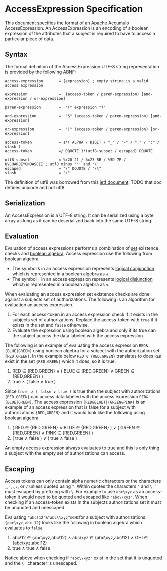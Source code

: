 <!--

    Licensed to the Apache Software Foundation (ASF) under one
    or more contributor license agreements.  See the NOTICE file
    distributed with this work for additional information
    regarding copyright ownership.  The ASF licenses this file
    to you under the Apache License, Version 2.0 (the
    "License"); you may not use this file except in compliance
    with the License.  You may obtain a copy of the License at

      https://www.apache.org/licenses/LICENSE-2.0

    Unless required by applicable law or agreed to in writing,
    software distributed under the License is distributed on an
    "AS IS" BASIS, WITHOUT WARRANTIES OR CONDITIONS OF ANY
    KIND, either express or implied.  See the License for the
    specific language governing permissions and limitations
    under the License.

-->

# AccessExpression Specification

This document specifies the format of an Apache Accumulo AccessExpression. An AccessExpression
is an encoding of a boolean expression of the attributes that a subject is required to have to
access a particular piece of data.

## Syntax

The formal definition of the AccessExpression UTF-8 string representation is provided by
the following [ABNF][1]:

```
access-expression       = [expression] ; empty string is a valid access expression

expression              =  (access-token / paren-expression) [and-expression / or-expression]

paren-expression        =  "(" expression ")"

and-expression          =  "&" (access-token / paren-expression) [and-expression]

or-expression           =  "|" (access-token / paren-expression) [or-expression]

access-token            = 1*( ALPHA / DIGIT / "_" / "-" / "." / ":" / slash )
access-token            =/ DQUOTE 1*(utf8-subset / escaped) DQUOTE

utf8-subset             = %x20-21 / %x23-5B / %5D-7E / UVCHARBEYONDASCII ; utf8 minus '"' and '\'
escaped                 = "\" DQUOTE / "\\"
slash                   = "/"
```

The definition of utf8 was borrowed from this [ietf document][2].  TODO that doc defines unicode and not utf8

## Serialization

An AccessExpression is a UTF-8 string. It can be serialized using a byte array as long as it
can be deserialized back into the same UTF-8 string.

## Evaluation

Evaluation of access expressions performs a combination of [set](https://en.wikipedia.org/wiki/Set_(mathematics)) existence checks and [boolean algebra](https://en.wikipedia.org/wiki/Boolean_algebra). Access expression use the following from boolean algebra.

 * The symbol `&` in an access expression represents [logical conjunction](https://en.wikipedia.org/wiki/Logical_conjunction) which is represented in a boolean algebra as `∧`.
 * The symbol `|` in an access expression represents [logical disjunction](https://en.wikipedia.org/wiki/Logical_disjunction) which is represented in a boolean algebra as `∨`.

When evaluating an access expression set existence checks are done against a subjects set of authorizations. The following is an algorithm for evaluation an access expression.

 1. For each access-token in an access expression check if it exists in the subjects set of authorizations.  Replace the access-token with `true` if it exists in the set and `false` otherwise.
 2. Evaluate the expression using boolean algebra and only if its true can the subject access the data labeled with the access expression.

The following is an example of evaluating the access expression `RED&(BLUE|GREEN)` using boolean algebra for a subject with the authorization set `{RED,GREEN}`.  In the example below `RED ∈ {RED,GREEN}` translates to does `RED` exist in the set `{RED,GREEN}` which it does, so it is true.

 1. RED ∈ {RED,GREEN} ∧ ( BLUE ∈ {RED,GREEN} ∨ GREEN ∈ {RED,GREEN} )
 2. true  ∧ ( false ∨ true )

Since `true  ∧ ( false ∨ true )` is true then the subject with authorizations `{RED,GREEN}` can access data labeled with the access expression `RED&(BLUE|GREEN)`.  The access expression `(RED&BLUE)|(GREEN&PINK)` is an example of an access expression that is false for a subject with authorizations `{RED,GREEN}` and it would look like the following using boolean algebra.

 1. ( RED ∈ {RED,GREEN} ∧ BLUE ∈ {RED,GREEN} ) ∨ ( GREEN ∈ {RED,GREEN} ∧ PINK ∈ {RED,GREEN} )
 2. ( true ∧ false ) ∨ ( true ∧ false )

An empty access expression always evaluates to true and this is only thing a subject with the empty set of authorizations can access.

## Escaping

Access tokens can only contain alpha numeric characters or the characters `_`,`-`,`.`,`:`, or `/` unless quoted using `"`.  Within quotes the characters `"` and `\ `' must escaped by prefixing with `\`.   For example to use `abc\xyz` as an access-token it would need to be quoted and escaped like `"abc\\xyz"`.  When checking if an access-token exists in the subjects authorizations set it must be unquoted and unescaped.

Evaluating `"abc!12"&"abc\\xyz"&GHI`for a subject with authorizations `{abc\xyz,abc!12}` looks like the following in boolean algebra which evaluates to `false`.

 1. abc!12 ∈ {abc\xyz,abc!12} ∧ abc\xyz ∈ {abc\xyz,abc!12} ∧ GHI ∈ {abc\xyz,abc!12}
 2. true ∧ true ∧ false

Notice above when checking if `"abc\\xyz"` exist in the set that it is unquoted and the `\ ` character is unescaped. 


[1]: https://www.rfc-editor.org/rfc/rfc5234
[2]: https://datatracker.ietf.org/doc/html/draft-seantek-unicode-in-abnf-03#section-4.2

